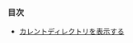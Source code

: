 ### 目次

* [カレントディレクトリを表示する](https://github.com/siman-man/Manaby/blob/master/document/tips/Dir/pwd.md)

